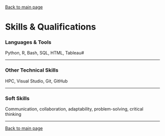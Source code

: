 [Back to main page](./../README.md)

# Skills & Qualifications

### Languages & Tools
Python, R, Bash, SQL, HTML, Tableau#

---

### Other Technical Skills
HPC, Visual Studio, Git, GitHub

---

### Soft Skills
Communication, collaboration, adaptability, problem-solving, critical thinking

---

[Back to main page](./../README.md)
